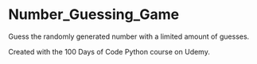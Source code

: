 # Number_Guessing_Game
Guess the randomly generated number with a limited amount of guesses.

Created with the 100 Days of Code Python course on Udemy.
